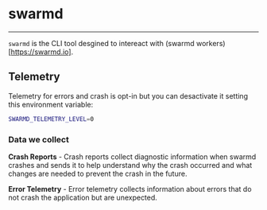 # swarmd
----

`swarmd` is the CLI tool desgined to intereact with (swarmd workers)[https://swarmd.io].

## Telemetry

Telemetry for errors and crash is opt-in but you can desactivate it setting this environment
variable:

```bash
SWARMD_TELEMETRY_LEVEL=0
```

### Data we collect

**Crash Reports** - Crash reports collect diagnostic information when swarmd crashes and sends it to help understand why the crash occurred and what changes are needed to prevent the crash in the future.

**Error Telemetry** - Error telemetry collects information about errors that do not crash the application but are unexpected.
